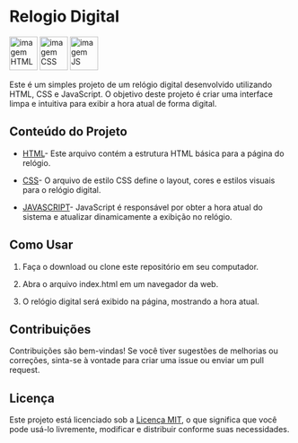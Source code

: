 # Relogio Digital 

<div style="display: inline-block; margin-right: 10px;">
 <img src="https://cdn.jsdelivr.net/gh/devicons/devicon@latest/icons/html5/html5-original-wordmark.svg" alt="imagem HTML" width="50" height="60" />

<img src="https://cdn.jsdelivr.net/gh/devicons/devicon@latest/icons/css3/css3-original-wordmark.svg"  alt="imagem CSS" width="50" height="60"/>

 <img src="https://cdn.jsdelivr.net/gh/devicons/devicon@latest/icons/javascript/javascript-original.svg" alt="imagem JS" width="50" height="60" />
 </div>
 
<p>Este é um simples projeto de um relógio digital desenvolvido utilizando HTML, CSS e JavaScript. O objetivo deste projeto é criar uma interface limpa e intuitiva para exibir a hora atual de forma digital.</p>

## Conteúdo do Projeto
- [HTML](https://www.w3schools.com/html/default.asp)- Este arquivo contém a estrutura HTML básica para a página do relógio.
  
- [CSS](https://www.w3schools.com/css/default.asp)- O arquivo de estilo CSS define o layout, cores e estilos visuais para o relógio digital.
  
- [JAVASCRIPT](https://www.w3schools.com/js/default.asp)- JavaScript é responsável por obter a hora atual do sistema e atualizar dinamicamente a exibição no relógio.

## Como Usar
1. Faça o download ou clone este repositório em seu computador.
   
2. Abra o arquivo index.html em um navegador da web.
   
3. O relógio digital será exibido na página, mostrando a hora atual.

## Contribuições
Contribuições são bem-vindas! Se você tiver sugestões de melhorias ou correções, sinta-se à vontade para criar uma issue ou enviar um pull request.

## Licença
Este projeto está licenciado sob a [Licença MIT](https://github.com/LinsDeveloper/NeverLoss/blob/main/LICENSE), o que significa que você pode usá-lo livremente, modificar e distribuir conforme suas necessidades.
